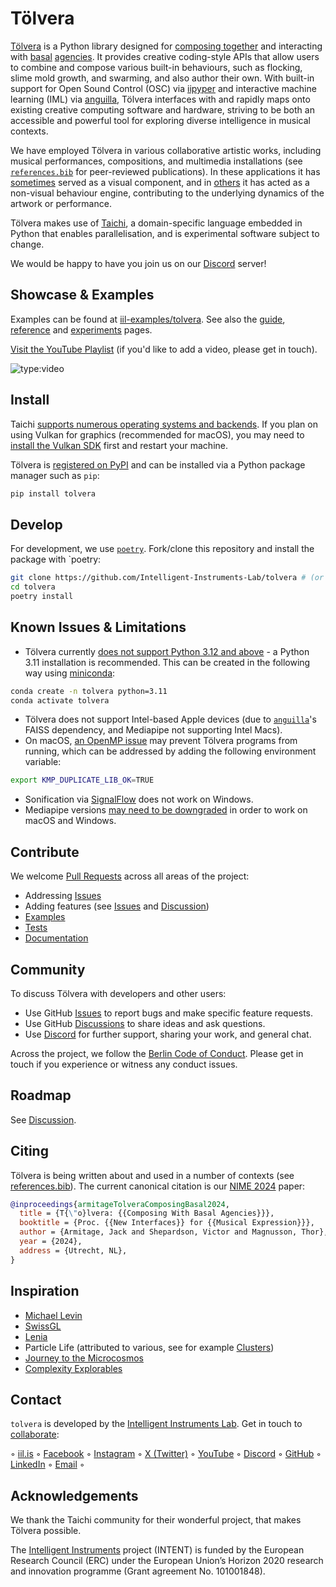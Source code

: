 # Tölvera

[Tölvera](https://tolvera.is) is a Python library designed for [composing together](https://arxiv.org/abs/2303.06777) and interacting with [basal](https://royalsocietypublishing.org/doi/full/10.1098/rstb.2019.0750) [agencies](https://link.springer.com/article/10.1007/s00018-023-04790-z). 
It provides creative coding-style APIs that allow users to combine and compose various built-in behaviours, such as flocking, slime mold growth, and swarming, and also author their own. 
With built-in support for Open Sound Control (OSC) via [iipyper](https://github.com/Intelligent-Instruments-Lab/iipyper) and interactive machine learning (IML) via [anguilla](https://github.com/Intelligent-Instruments-Lab/anguilla), Tölvera interfaces with and rapidly maps onto existing creative computing software and hardware, striving to be both an accessible and powerful tool for exploring diverse intelligence in musical contexts.

We have employed Tölvera in various collaborative artistic works, including musical performances, compositions, and multimedia installations (see [`references.bib`](https://github.com/Intelligent-Instruments-Lab/tolvera/blob/main/references.bib) for peer-reviewed publications).
In these applications it has [sometimes](https://www.youtube.com/watch?v=W2c8vFmdANY) served as a visual component, and in [others](https://marcodonnarumma.com/works/ex-silens/) it has acted as a non-visual behaviour engine, contributing to the underlying dynamics of the artwork or performance.

Tölvera makes use of [Taichi](https://www.taichi-lang.org/), a domain-specific language embedded in Python that enables parallelisation, and is experimental software subject to change.

We would be happy to have you join us on our [Discord](https://discord.gg/ER7tWds9vM) server!

## Showcase & Examples

Examples can be found at [iil-examples/tolvera](https://github.com/Intelligent-Instruments-Lab/iil-examples/tree/main/tolvera).
See also the [guide](https://intelligent-instruments-lab.github.io/tolvera/guide), [reference](https://intelligent-instruments-lab.github.io/tolvera/reference) and [experiments](https://intelligent-instruments-lab.github.io/tolvera/experiments) pages.

[Visit the YouTube Playlist](https://www.youtube.com/embed/ahSXjnYHZLU?&list=PL8bdQleKUA1vNez5gw-pfQB21Q1-vHn3x) (if you'd like to add a video, please get in touch).

![type:video](https://www.youtube.com/embed/ahSXjnYHZLU?&list=PL8bdQleKUA1vNez5gw-pfQB21Q1-vHn3x)

<!-- [![](assets/images/tolvera.jpg)](https://www.youtube.com/watch?v=ahSXjnYHZLU&list=PL8bdQleKUA1vNez5gw-pfQB21Q1-vHn3x&pp=gAQBiAQB) -->

## Install

Taichi [supports numerous operating systems and backends](https://docs.taichi-lang.org/docs/hello_world#supported-systems-and-backends).
If you plan on using Vulkan for graphics (recommended for macOS), you may need to [install the Vulkan SDK](https://docs.taichi-lang.org/docs/hello_world#supported-systems-and-backends) first and restart your machine.

Tölvera is [registered on PyPI](https://pypi.org/project/tolvera) and can be installed via a Python package manager such as `pip`:

```sh
pip install tolvera
```

## Develop

For development, we use [`poetry`](https://python-poetry.org/).
Fork/clone this repository and install the package with `poetry:

```sh
git clone https://github.com/Intelligent-Instruments-Lab/tolvera # (or clone your own fork)
cd tolvera
poetry install
```

## Known Issues & Limitations

- Tölvera currently [does not support Python 3.12 and above](https://github.com/taichi-dev/taichi/issues/8365) - a Python 3.11 installation is recommended.
This can be created in the following way using [miniconda](https://docs.anaconda.com/free/miniconda/index.html):
```sh
conda create -n tolvera python=3.11
conda activate tolvera
```
- Tölvera does not support Intel-based Apple devices (due to [`anguilla`](https://github.com/Intelligent-Instruments-Lab/anguilla)'s FAISS dependency, and Mediapipe not supporting Intel Macs).
- On macOS, [an OpenMP issue](https://github.com/pytorch/pytorch/issues/78490) may prevent Tölvera programs from running, which can be addressed by adding the following environment variable:
```sh
export KMP_DUPLICATE_LIB_OK=TRUE
```
- Sonification via [SignalFlow](https://signalflow.dev) does not work on Windows.
- Mediapipe versions [may need to be downgraded](https://github.com/google/mediapipe/issues/5168) in order to work on macOS and Windows.

## Contribute

We welcome [Pull Requests](https://github.com/Intelligent-Instruments-Lab/tolvera/pulls) across all areas of the project:

- Addressing [Issues](https://github.com/Intelligent-Instruments-Lab/tolvera/issues)
- Adding features (see [Issues](https://github.com/Intelligent-Instruments-Lab/tolvera/issues) and [Discussion](https://github.com/Intelligent-Instruments-Lab/tolvera/discussion))
- [Examples](https://github.com/Intelligent-Instruments-Lab/iil-examples/tolvera)
- [Tests](https://github.com/Intelligent-Instruments-Lab/tolvera/tests)
- [Documentation](https://github.com/Intelligent-Instruments-Lab/tolvera/docs)

## Community

To discuss Tölvera with developers and other users:

- Use GitHub [Issues](https://github.com/Intelligent-Instruments-Lab/tolvera/issues) to report bugs and make specific feature requests.
- Use GitHub [Discussions](https://github.com/Intelligent-Instruments-Lab/tolvera/discussions) to share ideas and ask questions.
- Use [Discord](https://discord.gg/ER7tWds9vM) for further support, sharing your work, and general chat.

Across the project, we follow the [Berlin Code of Conduct](https://berlincodeofconduct.org/). 
Please get in touch if you experience or witness any conduct issues.

## Roadmap

See [Discussion](https://github.com/Intelligent-Instruments-Lab/tolvera/discussion).

## Citing

Tölvera is being written about and used in a number of contexts (see [references.bib](https://github.com/Intelligent-Instruments-Lab/tolvera/blob/main/references.bib)).
The current canonical citation is our [NIME 2024](https://www.nime2024.org/) paper:

```bibtex
@inproceedings{armitageTolveraComposingBasal2024,
  title = {T{\"o}lvera: {{Composing With Basal Agencies}}},
  booktitle = {Proc. {{New Interfaces}} for {{Musical Expression}}},
  author = {Armitage, Jack and Shepardson, Victor and Magnusson, Thor},
  year = {2024},
  address = {Utrecht, NL},
}
```

## Inspiration

- [Michael Levin](https://en.wikipedia.org/wiki/Michael_Levin_(biologist))
- [SwissGL](https://swiss.gl)
- [Lenia](https://chakazul.github.io/lenia.html)
- Particle Life (attributed to various, see for example [Clusters](https://www.ventrella.com/Clusters/))
- [Journey to the Microcosmos](https://www.youtube.com/@journeytomicro)
- [Complexity Explorables](https://www.complexity-explorables.org/)

## Contact

`tolvera` is developed by the [Intelligent Instruments Lab](https://iil.is/about). Get in touch to [collaborate](https://iil.is/collaborate):

 ◦ <a href="https://iil.is" target="_blank" title="Intelligent Instrumets Lab">iil.is</a> ◦ 
<a href="https://facebook.com/intelligentinstrumentslab" target="_blank" title="facebook.com">Facebook</a> ◦ 
<a href="https://instagram.com/intelligentinstruments" target="_blank" title="instagram.com">Instagram</a> ◦ 
<a href="https://x.com/_iil_is" target="_blank" title="x.com">X (Twitter)</a> ◦ 
<a href="https://youtube.com/@IntelligentInstruments" target="_blank" title="youtube.com">YouTube</a> ◦ 
<a href="https://discord.gg/fY9GYMebtJ" target="_blank" title="discord.gg">Discord</a> ◦ 
<a href="https://github.com/intelligent-instruments-lab" target="_blank" title="github.com">GitHub</a> ◦ 
<a href="https://www.linkedin.com/company/intelligent-instruments-lab" target="_blank" title="www.linkedin.com">LinkedIn</a> ◦ 
<a href="mailto:iil@lhi.is" target="_blank" title="">Email</a> ◦ 

## Acknowledgements

We thank the Taichi community for their wonderful project, that makes Tölvera possible.

The [Intelligent Instruments](https://iil.is) project (INTENT) is funded by the European Research Council (ERC) under the European Union’s Horizon 2020 research and innovation programme (Grant agreement No. 101001848).
